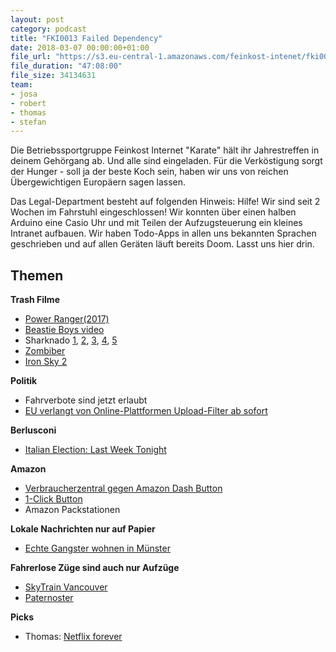 ```yaml
---
layout: post
category: podcast
title: "FKI0013 Failed Dependency"
date: 2018-03-07 00:00:00+01:00
file_url: "https://s3.eu-central-1.amazonaws.com/feinkost-intenet/fki0013.mp3"
file_duration: "47:08:00"
file_size: 34134631
team:
- josa
- robert
- thomas
- stefan
---
```


Die Betriebssportgruppe Feinkost Internet "Karate" hält ihr Jahrestreffen in deinem Gehörgang ab. Und alle sind eingeladen. Für die Verköstigung sorgt der Hunger - soll ja der beste Koch sein, haben wir uns von reichen Übergewichtigen Europäern sagen lassen.

Das Legal-Department besteht auf folgenden Hinweis: Hilfe! Wir sind seit 2 Wochen im Fahrstuhl eingeschlossen! Wir konnten über einen halben Arduino eine Casio Uhr und mit Teilen der Aufzugsteuerung ein kleines Intranet aufbauen. Wir haben Todo-Apps in allen uns bekannten Sprachen geschrieben und auf allen Geräten läuft bereits Doom. Lasst uns hier drin.


## Themen

__Trash Filme__

- [Power Ranger(2017)](http://www.imdb.com/title/tt3717490/)
- [Beastie Boys video](https://www.youtube.com/watch?v=ilnnMzK_m8w)
- Sharknado [1](http://www.imdb.com/title/tt2724064/), [2](http://www.imdb.com/title/tt3062074/), [3](http://www.imdb.com/title/tt3899796/),  [4](http://www.imdb.com/title/tt4831420/), [5](http://www.imdb.com/title/tt6298780/)
- [Zombiber](http://www.imdb.com/title/tt2784512/)
- [Iron Sky 2](https://www.youtube.com/watch?v=Wmilvm3KIgw)


__Politik__

- Fahrverbote sind jetzt erlaubt
- [EU verlangt von Online-Plattformen Upload-Filter ab sofort](https://www.heise.de/newsticker/meldung/EU-verlangt-von-Online-Plattformen-Upload-Filter-ab-sofort-3984699.html)

__Berlusconi__

- [Italian Election: Last Week Tonight](https://www.youtube.com/watch?v=LdhQzXHYLZ4)

__Amazon__

- [Verbraucherzentral gegen Amazon Dash Button](https://www.verbraucherzentrale.nrw/aktuelle-meldungen/vertraege-reklamation/amazon-dash-button-verbraucherzentrale-siegt-vor-gericht-13067)
- [1-Click Button](https://en.wikipedia.org/wiki/1-Click)
- Amazon Packstationen

__Lokale Nachrichten nur auf Papier__

- [Echte Gangster wohnen in Münster](https://www.stuttgarter-nachrichten.de/inhalt.schuesse-in-stuttgart-das-raetsel-um-die-schuesse-in-muenster.8c9c3a14-4100-4fd3-b614-f0a2d41321e3.html)

__Fahrerlose Züge sind auch nur Aufzüge__

- [SkyTrain Vancouver](https://de.wikipedia.org/wiki/SkyTrain_Vancouver)
- [Paternoster](https://de.wikipedia.org/wiki/Paternosteraufzug)

__Picks__

- Thomas: [Netflix forever](https://netflix-forever.de/)
